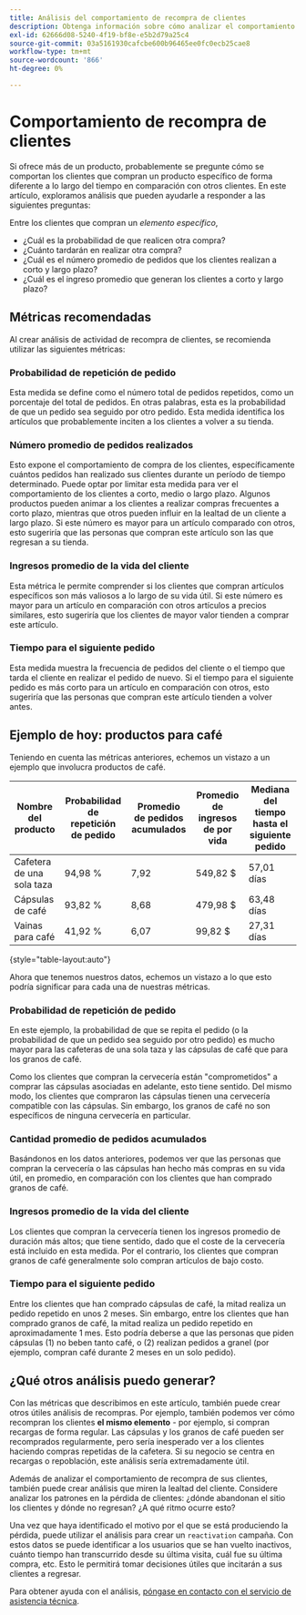 ```yaml
---
title: Análisis del comportamiento de recompra de clientes
description: Obtenga información sobre cómo analizar el comportamiento de recompra de clientes.
exl-id: 62666d08-5240-4f19-bf8e-e5b2d79a25c4
source-git-commit: 03a5161930cafcbe600b96465ee0fc0ecb25cae8
workflow-type: tm+mt
source-wordcount: '866'
ht-degree: 0%

---
```


# Comportamiento de recompra de clientes

Si ofrece más de un producto, probablemente se pregunte cómo se comportan los clientes que compran un producto específico de forma diferente a lo largo del tiempo en comparación con otros clientes. En este artículo, exploramos análisis que pueden ayudarle a responder a las siguientes preguntas:

Entre los clientes que compran un *elemento específico*,

* ¿Cuál es la probabilidad de que realicen otra compra?
* ¿Cuánto tardarán en realizar otra compra?
* ¿Cuál es el número promedio de pedidos que los clientes realizan a corto y largo plazo?
* ¿Cuál es el ingreso promedio que generan los clientes a corto y largo plazo?

## Métricas recomendadas

Al crear análisis de actividad de recompra de clientes, se recomienda utilizar las siguientes métricas:

### Probabilidad de repetición de pedido

Esta medida se define como el número total de pedidos repetidos, como un porcentaje del total de pedidos. En otras palabras, esta es la probabilidad de que un pedido sea seguido por otro pedido. Esta medida identifica los artículos que probablemente inciten a los clientes a volver a su tienda.

### Número promedio de pedidos realizados

Esto expone el comportamiento de compra de los clientes, específicamente cuántos pedidos han realizado sus clientes durante un período de tiempo determinado. Puede optar por limitar esta medida para ver el comportamiento de los clientes a corto, medio o largo plazo. Algunos productos pueden animar a los clientes a realizar compras frecuentes a corto plazo, mientras que otros pueden influir en la lealtad de un cliente a largo plazo. Si este número es mayor para un artículo comparado con otros, esto sugeriría que las personas que compran este artículo son las que regresan a su tienda.

### Ingresos promedio de la vida del cliente

Esta métrica le permite comprender si los clientes que compran artículos específicos son más valiosos a lo largo de su vida útil. Si este número es mayor para un artículo en comparación con otros artículos a precios similares, esto sugeriría que los clientes de mayor valor tienden a comprar este artículo.

### Tiempo para el siguiente pedido

Esta medida muestra la frecuencia de pedidos del cliente o el tiempo que tarda el cliente en realizar el pedido de nuevo. Si el tiempo para el siguiente pedido es más corto para un artículo en comparación con otros, esto sugeriría que las personas que compran este artículo tienden a volver antes.

## Ejemplo de hoy: productos para café

Teniendo en cuenta las métricas anteriores, echemos un vistazo a un ejemplo que involucra productos de café.

| **Nombre del producto** | **Probabilidad de repetición de pedido** | **Promedio de pedidos acumulados** | **Promedio de ingresos de por vida** | **Mediana del tiempo hasta el siguiente pedido** |
|-----|-----|-----|-----|-----|
| Cafetera de una sola taza | 94,98 % | 7,92 | 549,82 $ | 57,01 días |
| Cápsulas de café | 93,82 % | 8,68 | 479,98 $ | 63,48 días |
| Vainas para café | 41,92 % | 6,07 | 99,82 $ | 27,31 días |

{style=&quot;table-layout:auto&quot;}

Ahora que tenemos nuestros datos, echemos un vistazo a lo que esto podría significar para cada una de nuestras métricas.

### Probabilidad de repetición de pedido

En este ejemplo, la probabilidad de que se repita el pedido (o la probabilidad de que un pedido sea seguido por otro pedido) es mucho mayor para las cafeteras de una sola taza y las cápsulas de café que para los granos de café.

Como los clientes que compran la cervecería están &quot;comprometidos&quot; a comprar las cápsulas asociadas en adelante, esto tiene sentido. Del mismo modo, los clientes que compraron las cápsulas tienen una cervecería compatible con las cápsulas. Sin embargo, los granos de café no son específicos de ninguna cervecería en particular.

### Cantidad promedio de pedidos acumulados

Basándonos en los datos anteriores, podemos ver que las personas que compran la cervecería o las cápsulas han hecho más compras en su vida útil, en promedio, en comparación con los clientes que han comprado granos de café.

### Ingresos promedio de la vida del cliente

Los clientes que compran la cervecería tienen los ingresos promedio de duración más altos; que tiene sentido, dado que el coste de la cervecería está incluido en esta medida. Por el contrario, los clientes que compran granos de café generalmente solo compran artículos de bajo costo.

### Tiempo para el siguiente pedido

Entre los clientes que han comprado cápsulas de café, la mitad realiza un pedido repetido en unos 2 meses. Sin embargo, entre los clientes que han comprado granos de café, la mitad realiza un pedido repetido en aproximadamente 1 mes. Esto podría deberse a que las personas que piden cápsulas (1) no beben tanto café, o (2) realizan pedidos a granel (por ejemplo, compran café durante 2 meses en un solo pedido).

## ¿Qué otros análisis puedo generar?

Con las métricas que describimos en este artículo, también puede crear otros útiles análisis de recompras. Por ejemplo, también podemos ver cómo recompran los clientes **el mismo elemento** - por ejemplo, si compran recargas de forma regular. Las cápsulas y los granos de café pueden ser recomprados regularmente, pero sería inesperado ver a los clientes haciendo compras repetidas de la cafetera. Si su negocio se centra en recargas o repoblación, este análisis sería extremadamente útil.

Además de analizar el comportamiento de recompra de sus clientes, también puede crear análisis que miren la lealtad del cliente. Considere analizar los patrones en la pérdida de clientes: ¿dónde abandonan el sitio los clientes y dónde no regresan? ¿A qué ritmo ocurre esto?

Una vez que haya identificado el motivo por el que se está produciendo la pérdida, puede utilizar el análisis para crear un `reactivation` campaña. Con estos datos se puede identificar a los usuarios que se han vuelto inactivos, cuánto tiempo han transcurrido desde su última visita, cuál fue su última compra, etc. Esto le permitirá tomar decisiones útiles que incitarán a sus clientes a regresar.

Para obtener ayuda con el análisis, [póngase en contacto con el servicio de asistencia técnica](../../guide-overview.md).
